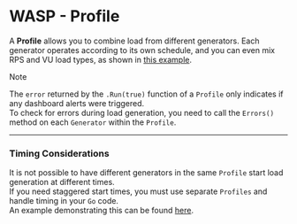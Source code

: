 # WASP - Profile

A **Profile** allows you to combine load from different generators. Each generator operates according to its own schedule, and you can even mix RPS and VU load types, as shown in [this example](https://github.com/smartcontractkit/chainlink-testing-framework/blob/main/wasp/examples/profiles/node_mixed_test.go).

> [!NOTE]  
> The `error` returned by the `.Run(true)` function of a `Profile` only indicates if any dashboard alerts were triggered.  
> To check for errors during load generation, you need to call the `Errors()` method on each `Generator` within the `Profile`.

---

### Timing Considerations

It is not possible to have different generators in the same `Profile` start load generation at different times.  
If you need staggered start times, you must use separate `Profiles` and handle timing in your `Go` code.  
An example demonstrating this can be found [here](../how-to/parallelise_load.md).
